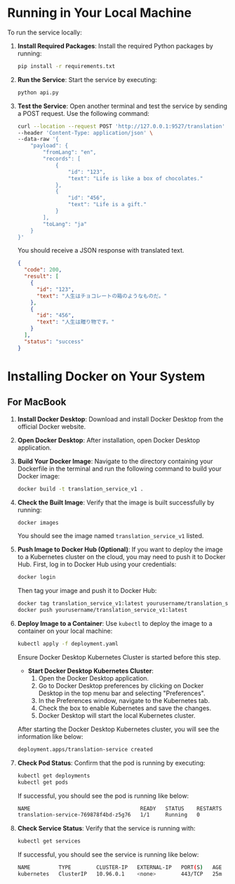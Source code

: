 
# Running in Your Local Machine

To run the service locally:

1. **Install Required Packages**: Install the required Python packages by running:
    ```bash
    pip install -r requirements.txt
    ```

2. **Run the Service**: Start the service by executing:
    ```bash
    python api.py
    ```

3. **Test the Service**: Open another terminal and test the service by sending a POST request. Use the following command:
    ```bash
    curl --location --request POST 'http://127.0.0.1:9527/translation' \
    --header 'Content-Type: application/json' \
    --data-raw '{
        "payload": {
            "fromLang": "en",
            "records": [
                {
                    "id": "123",
                    "text": "Life is like a box of chocolates."
                },
                {
                    "id": "456",
                    "text": "Life is a gift."
                }
            ],
            "toLang": "ja"
        }
    }'
    ```
    You should receive a JSON response with translated text.
    ```json
    {
      "code": 200,
      "result": [
        {
          "id": "123",
          "text": "人生はチョコレートの箱のようなものだ。"
        },
        {
          "id": "456",
          "text": "人生は贈り物です。"
        }
      ],
      "status": "success"
    }
    ```

# Installing Docker on Your System

## For MacBook

1. **Install Docker Desktop**: Download and install Docker Desktop from the official Docker website.

2. **Open Docker Desktop**: After installation, open Docker Desktop application.

3. **Build Your Docker Image**: Navigate to the directory containing your Dockerfile in the terminal and run the following command to build your Docker image:
    ```bash
    docker build -t translation_service_v1 .
    ```

4. **Check the Built Image**: Verify that the image is built successfully by running:
    ```bash
    docker images
    ```
    You should see the image named `translation_service_v1` listed.

5. **Push Image to Docker Hub (Optional)**: If you want to deploy the image to a Kubernetes cluster on the cloud, you may need to push it to Docker Hub. First, log in to Docker Hub using your credentials:
    ```bash
    docker login
    ```
    Then tag your image and push it to Docker Hub:
    ```bash
    docker tag translation_service_v1:latest yourusername/translation_service_v1:latest
    docker push yourusername/translation_service_v1:latest
    ```

6. **Deploy Image to a Container**: Use `kubectl` to deploy the image to a container on your local machine:
    ```bash
    kubectl apply -f deployment.yaml
    ```
    Ensure Docker Desktop Kubernetes Cluster is started before this step.

    - **Start Docker Desktop Kubernetes Cluster**: 
        1. Open the Docker Desktop application.
        2. Go to Docker Desktop preferences by clicking on Docker Desktop in the top menu bar and selecting "Preferences".
        3. In the Preferences window, navigate to the Kubernetes tab.
        4. Check the box to enable Kubernetes and save the changes.
        5. Docker Desktop will start the local Kubernetes cluster.

    After starting the Docker Desktop Kubernetes cluster, you will see the information like below:
    ```bash
    deployment.apps/translation-service created
    ```

7. **Check Pod Status**: Confirm that the pod is running by executing:
    ```bash
    kubectl get deployments
    kubectl get pods
    ```
    If successful, you should see the pod is running like below:
    ```bash
    NAME                                   READY   STATUS    RESTARTS   AGE
    translation-service-769878f4bd-z5g76   1/1     Running   0          7s
    ```

8. **Check Service Status**: Verify that the service is running with:
    ```bash
    kubectl get services
    ```
    If successful, you should see the service is running like below:
    ```bash
    NAME         TYPE        CLUSTER-IP   EXTERNAL-IP   PORT(S)   AGE
    kubernetes   ClusterIP   10.96.0.1    <none>        443/TCP   25m
    ```

